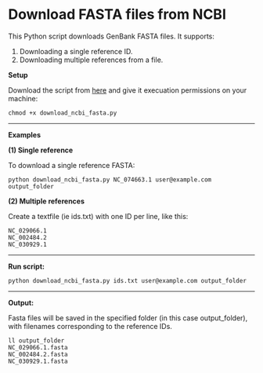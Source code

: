 # Download FASTA files from NCBI

This Python script downloads GenBank FASTA files. It supports:
1. Downloading a single reference ID.
2. Downloading multiple references from a file.

**Setup**

Download the script from [here](https://github.com/agudeloromero/Download_fasta_NCBI/blob/main/script/download_ncbi_fasta.py) and give it execuation permissions on your machine:
```
chmod +x download_ncbi_fasta.py
```

---

**Examples**

**(1) Single reference**

To download a single reference FASTA:
```
python download_ncbi_fasta.py NC_074663.1 user@example.com output_folder
```

**(2) Multiple references**

Create a textfile (ie ids.txt) with one ID per line, like this:
```
NC_029066.1
NC_002484.2
NC_030929.1
```

---

**Run script:**

```
python download_ncbi_fasta.py ids.txt user@example.com output_folder
```

---

**Output:**

Fasta files will be saved in the specified folder (in this case output_folder), with filenames corresponding to the reference IDs.
```
ll output_folder
NC_029066.1.fasta
NC_002484.2.fasta
NC_030929.1.fasta
```


